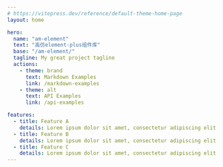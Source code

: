 ```yaml
---
# https://vitepress.dev/reference/default-theme-home-page
layout: home

hero:
  name: "am-element"
  text: "高仿element-plus组件库"
  base: "/am-element/"
  tagline: My great project tagline
  actions:
    - theme: brand
      text: Markdown Examples
      link: /markdown-examples
    - theme: alt
      text: API Examples
      link: /api-examples

features:
  - title: Feature A
    details: Lorem ipsum dolor sit amet, consectetur adipiscing elit
  - title: Feature B
    details: Lorem ipsum dolor sit amet, consectetur adipiscing elit
  - title: Feature C
    details: Lorem ipsum dolor sit amet, consectetur adipiscing elit
---
```



